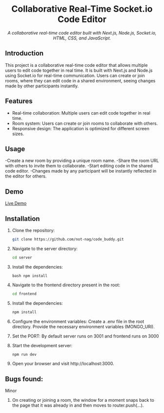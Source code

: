 <h1 align="center">Collaborative Real-Time Socket.io Code Editor</h1>

<p align="center">
  <em>A collaborative real-time code editor built with Next.js, Node.js, Socket.io, HTML, CSS, and JavaScript.</em>
</p>

## Introduction

This project is a collaborative real-time code editor that allows multiple users to edit code together in real time. It is built with Next.js and Node.js using Socket.io for real-time communication. Users can create or join rooms, where they can edit code in a shared environment, seeing changes made by other participants instantly.

## Features

- Real-time collaboration: Multiple users can edit code together in real time.
- Room system: Users can create or join rooms to collaborate with others.
- Responsive design: The application is optimized for different screen sizes.

## Usage
-Create a new room by providing a unique room name.
-Share the room URL with others to invite them to collaborate.
-Start editing code in the shared code editor.
-Changes made by any participant will be instantly reflected in the editor for others.

## Demo

[Live Demo]()

## Installation

1. Clone the repository:

   ```bash
   git clone https://github.com/not-nag/code_buddy.git

2. Navigate to the server directory:
   ```bash
   cd server
   
3. Install the dependencies:
   ```
   bash npm install

4. Navigate to the frontend directory present in the root:
   ```bash
   cd frontend

5. Install the dependencies:
   ```bash
   npm install
   
6. Configure the environment variables:
   Create a .env file in the root directory.
   Provide the necessary environment variables (MONGO_URI).
   
 7. Set the PORT:
    By default server runs on 3001 and frontend runs on 3000
 
 8. Start the development server:
    ```bash
    npm run dev
 9. Open your browser and visit http://localhost:3000.

## Bugs found:
Minor
1. On creating or joining a room, the window for a moment snaps back to the page that it was already in and then moves to router.push(...).
